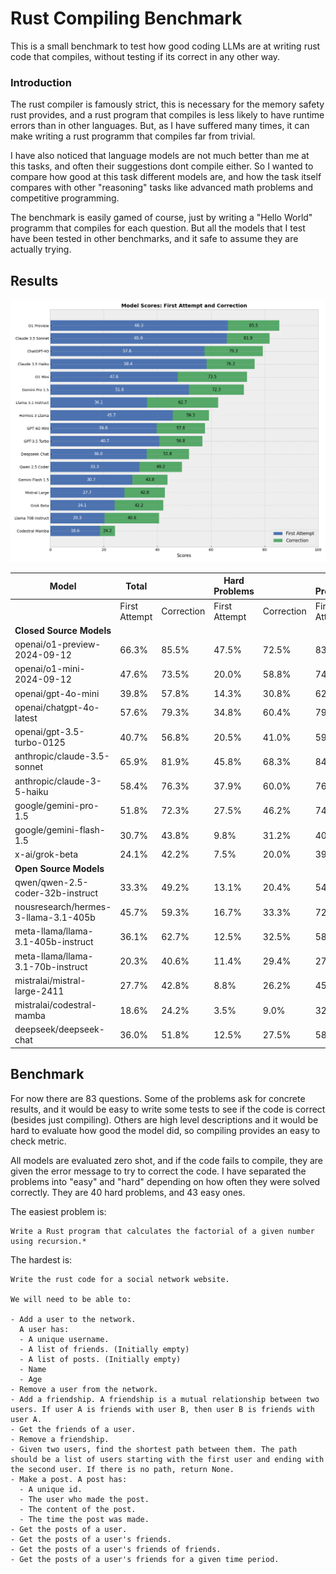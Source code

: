 # Rust Compiling Benchmark #

This is a small benchmark to test how good coding LLMs are at writing rust code that compiles, without testing if its correct in any other way.

### Introduction ###

The rust compiler is famously strict, this is necessary for the memory safety rust provides, and a rust program that compiles is less likely to have runtime errors than in other languages. But, as I have suffered many times, it can make writing a rust programm that compiles far from trivial.

I have also noticed that language models are not much better than me at this tasks, and often their suggestions dont compile either. So I wanted to compare how good at this task different models are, and how the task itself compares with other "reasoning" tasks like advanced math problems and competitive programming.

The benchmark is easily gamed of course, just by writing a "Hello World" programm that compiles for each question. But all the models that I test have been tested in other benchmarks, and it safe to assume they are actually trying.

## Results ##

![results image](rust_bench_image1.png)

| Model | Total | | Hard Problems | | Easy Problems | |
|-------|--------|--------|---------------|--------|---------------|--------|
| | First Attempt | Correction | First Attempt | Correction | First Attempt | Correction |
| **Closed Source Models** |||||||
| openai/o1-preview-2024-09-12 | 66.3% | 85.5% | 47.5% | 72.5% | 83.7% | 97.7% |
| openai/o1-mini-2024-09-12 | 47.6% | 73.5% | 20.0% | 58.8% | 74.4% | 87.2% |
| openai/gpt-4o-mini | 39.8% | 57.8% | 14.3% | 30.8% | 62.3% | 82.9% |
| openai/chatgpt-4o-latest | 57.6% | 79.3% | 34.8% | 60.4% | 79.7% | 96.9% |
| openai/gpt-3.5-turbo-0125 | 40.7% | 56.8% | 20.5% | 41.0% | 59.5% | 71.4% |
| anthropic/claude-3.5-sonnet | 65.9% | 81.9% | 45.8% | 68.3% | 84.7% | 94.6% |
| anthropic/claude-3-5-haiku | 58.4% | 76.3% | 37.9% | 60.0% | 76.9% | 91.5% |
| google/gemini-pro-1.5 | 51.8% | 72.3% | 27.5% | 46.2% | 74.4% | 96.5% |
| google/gemini-flash-1.5 | 30.7% | 43.8% | 9.8% | 31.2% | 40.5% | 55.4% |
| x-ai/grok-beta | 24.1% | 42.2% | 7.5% | 20.0% | 39.5% | 62.8% |
| **Open Source Models** |||||||
| qwen/qwen-2.5-coder-32b-instruct | 33.3% | 49.2% | 13.1% | 20.4% | 54.3% | 76.0% |
| nousresearch/hermes-3-llama-3.1-405b | 45.7% | 59.3% | 16.7% | 33.3% | 72.6% | 83.3% |
| meta-llama/llama-3.1-405b-instruct | 36.1% | 62.7% | 12.5% | 32.5% | 58.1% | 90.7% |
| meta-llama/llama-3.1-70b-instruct | 20.3% | 40.6% | 11.4% | 29.4% | 27.8% | 51.4% |
| mistralai/mistral-large-2411 | 27.7% | 42.8% | 8.8% | 26.2% | 45.3% | 58.1% |
| mistralai/codestral-mamba | 18.6% | 24.2% | 3.5% | 9.0% | 32.6% | 38.4% |
| deepseek/deepseek-chat | 36.0% | 51.8% | 12.5% | 27.5% | 58.3% | 75.0% |

## Benchmark ##

For now there are 83 questions. Some of the problems ask for concrete results, and it would be easy to write some tests to see if the code is correct (besides just compiling). Others are high level descriptions and it would be hard to evaluate how good the model did, so compiling provides an easy to check metric.

All models are evaluated zero shot, and if the code fails to compile, they are given the error message to try to correct the code. I have separated the problems into "easy" and "hard" depending on how often they were solved correctly. They are 40 hard problems, and 43 easy ones.

The easiest problem is:

```
Write a Rust program that calculates the factorial of a given number using recursion.*
```

The hardest is:

```
Write the rust code for a social network website.

We will need to be able to:

- Add a user to the network.
  A user has:
  - A unique username.
  - A list of friends. (Initially empty)
  - A list of posts. (Initially empty)
  - Name
  - Age
- Remove a user from the network.
- Add a friendship. A friendship is a mutual relationship between two users. If user A is friends with user B, then user B is friends with user A.
- Get the friends of a user.
- Remove a friendship.
- Given two users, find the shortest path between them. The path should be a list of users starting with the first user and ending with the second user. If there is no path, return None.
- Make a post. A post has:
  - A unique id.
  - The user who made the post.
  - The content of the post.
  - The time the post was made.
- Get the posts of a user.
- Get the posts of a user's friends.
- Get the posts of a user's friends of friends.
- Get the posts of a user's friends for a given time period.
```



